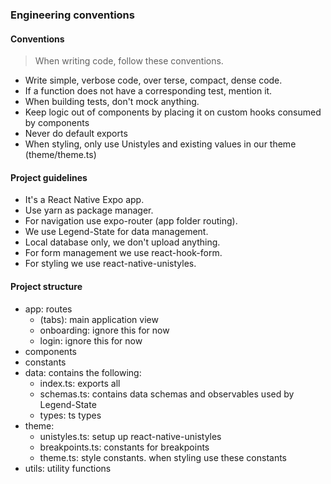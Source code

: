 ### Engineering conventions

#### Conventions

> When writing code, follow these conventions.

- Write simple, verbose code, over terse, compact, dense code.
- If a function does not have a corresponding test, mention it.
- When building tests, don't mock anything.
- Keep logic out of components by placing it on custom hooks consumed by components
- Never do default exports
- When styling, only use Unistyles and existing values in our theme (theme/theme.ts)

#### Project guidelines

- It's a React Native Expo app.
- Use yarn as package manager.
- For navigation use expo-router (app folder routing).
- We use Legend-State for data management.
- Local database only, we don't upload anything.
- For form management we use react-hook-form.
- For styling we use react-native-unistyles.

#### Project structure

- app: routes
  - (tabs): main application view
  - onboarding: ignore this for now
  - login: ignore this for now
- components
- constants
- data: contains the following:
  - index.ts: exports all
  - schemas.ts: contains data schemas and observables used by Legend-State
  - types: ts types
- theme:
  - unistyles.ts: setup up react-native-unistyles
  - breakpoints.ts: constants for breakpoints
  - theme.ts: style constants. when styling use these constants
- utils: utility functions
